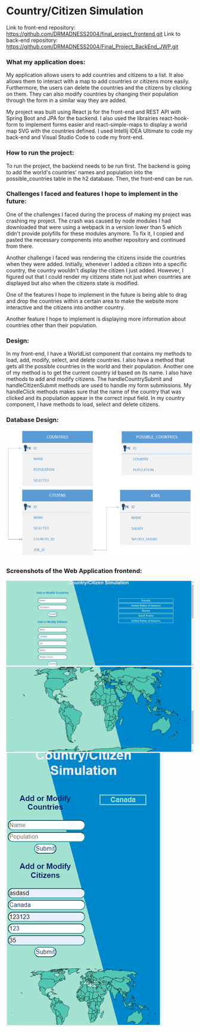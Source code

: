 # Country/Citizen Simulation

Link to front-end repository: https://github.com/DRMADNESS2004/final_project_frontend.git
Link to back-end repository: https://github.com/DRMADNESS2004/Final_Project_BackEnd_JWP.git


### What my application does:
My application allows users to add countries and citizens to a list. It also allows them to interact with a map to add countries or citizens more easily. Furthermore, the users can delete the countries and the citizens by clicking on them. They can also modify countries by changing their population through the form in a similar way they are added. 

My project was built using React js for the front-end and REST API with Spring Boot and JPA for the backend. I also used the librairies react-hook-form to implement forms easier and react-simple-maps to display a world map SVG with the countries defined. I used Intellij IDEA Ultimate to code my back-end and Visual Studio Code to code my front-end. 

### How to run the project:

To run the project, the backend needs to be run first. The backend is going to add the world's countries' names and population into the possible_countries table in the h2 database. Then, the front-end can be run.  

### Challenges I faced and features I hope to implement in the future:

One of the challenges I faced during the process of making my project was crashing my project. The crash was caused by node modules I had downloaded that were using a webpack in a version lower than 5 which didn't provide polyfills for these modules anymore. To fix it, I copied and pasted the necessary components into another repository and continued from there. 

Another challenge I faced was rendering the citizens inside the countries when they were added. Initially, whenever I added a citizen into a specific country, the country wouldn't display the citizen I just added. However, I figured out that I could render my citizens state not just when countries are displayed but also when the citizens state is modified.

One of the features I hope to implement in the future is being able to drag and drop the countries within a certain area to make the website more interactive and the citizens into another country. 

Another feature I hope to implement is displaying more information about countries other than their population.

### Design:

In my front-end, I have a WorldList component that contains my methods to load, add, modify, select, and delete countries. I also have a method that gets all the possible countries in the world and their population. Another one of my method is to get the current country id based on its name. I also have methods to add and modify citizens. The handleCountrySubmit and handleCitizenSubmit methods are used to handle my form submissions. My handleClick methods makes sure that the name of the country that was clicked and its population appear in the correct input field. In my country component, I have methods to load, select and delete citizens.

### Database Design: 
![entity relationship diagram](./images/entity_relationship_diagram.PNG)

### Screenshots of the Web Application frontend:
![forms and display of countries and citizens](./images/screenshot_1.PNG)
![world map](./images/screenshot_2.PNG)
![responsive to mobile devices](./images/responsive.PNG)
